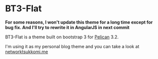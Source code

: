 BT3-Flat
=======

**For some reasons, I won't update this theme for a long time except for bug fix. And I'll try to rewrite it in AngularJS in next commit**

BT3-Flat is a theme built on bootstrap 3 for [Pelican](http://getpelican.com) 3.2.

I'm using it as my personal blog theme and you can take a look at [networktsukkomi.me](http://networktsukkomi.me)
